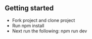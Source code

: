 <h2>Getting started</h2>
<ul>
<li>Fork project and clone project</li>
<li>Run npm install</li>
<li>Next run the following: npm run dev</li>
</ul>
